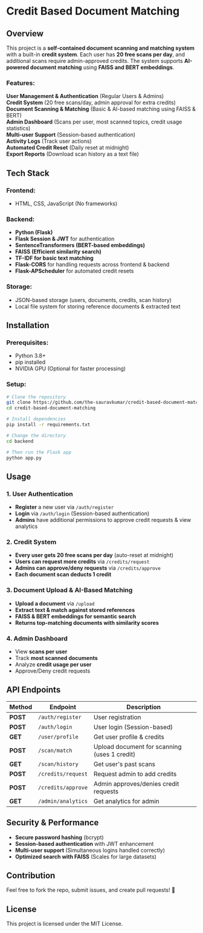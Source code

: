 # Credit Based Document Matching

## Overview
This project is a **self-contained document scanning and matching system** with a built-in **credit system**. Each user has **20 free scans per day**, and additional scans require admin-approved credits. The system supports **AI-powered document matching** using **FAISS and BERT embeddings**.

### Features:
**User Management & Authentication** (Regular Users & Admins)  
**Credit System** (20 free scans/day, admin approval for extra credits)  
**Document Scanning & Matching** (Basic & AI-based matching using FAISS & BERT)  
**Admin Dashboard** (Scans per user, most scanned topics, credit usage statistics)  
**Multi-user Support** (Session-based authentication)  
**Activity Logs** (Track user actions)  
**Automated Credit Reset** (Daily reset at midnight)  
**Export Reports** (Download scan history as a text file)  

## Tech Stack
### Frontend:
- HTML, CSS, JavaScript (No frameworks)

### Backend:
- **Python (Flask)**
- **Flask Session & JWT** for authentication
- **SentenceTransformers (BERT-based embeddings)**
- **FAISS (Efficient similarity search)**
- **TF-IDF for basic text matching**
- **Flask-CORS** for handling requests across frontend & backend
- **Flask-APScheduler** for automated credit resets

### Storage:
- JSON-based storage (users, documents, credits, scan history)
- Local file system for storing reference documents & extracted text

## Installation
### Prerequisites:
- Python 3.8+
- pip installed
- NVIDIA GPU (Optional for faster processing)

### Setup:
```bash
# Clone the repository
git clone https://github.com/the-sauravkumar/credit-based-document-matching.git
cd credit-based-document-matching

# Install dependencies
pip install -r requirements.txt

# Change the directory
cd backend

# Then run the Flask app
python app.py
```

## Usage
### 1. User Authentication
- **Register** a new user via `/auth/register`
- **Login** via `/auth/login` (Session-based authentication)
- **Admins** have additional permissions to approve credit requests & view analytics

### 2. Credit System
- **Every user gets 20 free scans per day** (auto-reset at midnight)
- **Users can request more credits** via `/credits/request`
- **Admins can approve/deny requests** via `/credits/approve`
- **Each document scan deducts 1 credit**

### 3. Document Upload & AI-Based Matching
- **Upload a document** via `/upload`
- **Extract text & match against stored references**
- **FAISS & BERT embeddings for semantic search**
- **Returns top-matching documents with similarity scores**

### 4. Admin Dashboard
- View **scans per user**
- Track **most scanned documents**
- Analyze **credit usage per user**
- Approve/Deny credit requests

## API Endpoints
| Method | Endpoint | Description |
|--------|---------|-------------|
| **POST** | `/auth/register` | User registration |
| **POST** | `/auth/login` | User login (Session-based) |
| **GET** | `/user/profile` | Get user profile & credits |
| **POST** | `/scan/match` | Upload document for scanning (uses 1 credit) |
| **GET** | `/scan/history` | Get user's past scans |
| **POST** | `/credits/request` | Request admin to add credits |
| **POST** | `/credits/approve` | Admin approves/denies credit requests |
| **GET** | `/admin/analytics` | Get analytics for admin |

## Security & Performance
- **Secure password hashing** (bcrypt)
- **Session-based authentication** with JWT enhancement
- **Multi-user support** (Simultaneous logins handled correctly)
- **Optimized search with FAISS** (Scales for large datasets)

## Contribution
Feel free to fork the repo, submit issues, and create pull requests! 🚀

## License
This project is licensed under the MIT License.

